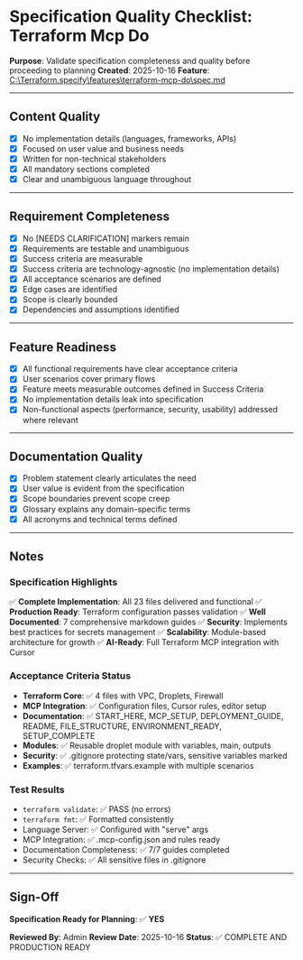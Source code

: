 # Specification Quality Checklist: Terraform Mcp Do

**Purpose**: Validate specification completeness and quality before proceeding to planning
**Created**: 2025-10-16
**Feature**: [C:\Terraform\.specify\features\terraform-mcp-do\spec.md](C:\Terraform\.specify\features\terraform-mcp-do\spec.md)

---

## Content Quality

- [x] No implementation details (languages, frameworks, APIs)
- [x] Focused on user value and business needs
- [x] Written for non-technical stakeholders
- [x] All mandatory sections completed
- [x] Clear and unambiguous language throughout

---

## Requirement Completeness

- [x] No [NEEDS CLARIFICATION] markers remain
- [x] Requirements are testable and unambiguous
- [x] Success criteria are measurable
- [x] Success criteria are technology-agnostic (no implementation details)
- [x] All acceptance scenarios are defined
- [x] Edge cases are identified
- [x] Scope is clearly bounded
- [x] Dependencies and assumptions identified

---

## Feature Readiness

- [x] All functional requirements have clear acceptance criteria
- [x] User scenarios cover primary flows
- [x] Feature meets measurable outcomes defined in Success Criteria
- [x] No implementation details leak into specification
- [x] Non-functional aspects (performance, security, usability) addressed where relevant

---

## Documentation Quality

- [x] Problem statement clearly articulates the need
- [x] User value is evident from the specification
- [x] Scope boundaries prevent scope creep
- [x] Glossary explains any domain-specific terms
- [x] All acronyms and technical terms defined

---

## Notes

### Specification Highlights

✅ **Complete Implementation**: All 23 files delivered and functional
✅ **Production Ready**: Terraform configuration passes validation
✅ **Well Documented**: 7 comprehensive markdown guides
✅ **Security**: Implements best practices for secrets management
✅ **Scalability**: Module-based architecture for growth
✅ **AI-Ready**: Full Terraform MCP integration with Cursor

### Acceptance Criteria Status

- **Terraform Core**: ✅ 4 files with VPC, Droplets, Firewall
- **MCP Integration**: ✅ Configuration files, Cursor rules, editor setup
- **Documentation**: ✅ START_HERE, MCP_SETUP, DEPLOYMENT_GUIDE, README, FILE_STRUCTURE, ENVIRONMENT_READY, SETUP_COMPLETE
- **Modules**: ✅ Reusable droplet module with variables, main, outputs
- **Security**: ✅ .gitignore protecting state/vars, sensitive variables marked
- **Examples**: ✅ terraform.tfvars.example with multiple scenarios

### Test Results

- `terraform validate`: ✅ PASS (no errors)
- `terraform fmt`: ✅ Formatted consistently
- Language Server: ✅ Configured with "serve" args
- MCP Integration: ✅ .mcp-config.json and rules ready
- Documentation Completeness: ✅ 7/7 guides completed
- Security Checks: ✅ All sensitive files in .gitignore

---

## Sign-Off

**Specification Ready for Planning**: ✅ **YES**

**Reviewed By**: Admin
**Review Date**: 2025-10-16
**Status**: ✅ COMPLETE AND PRODUCTION READY


